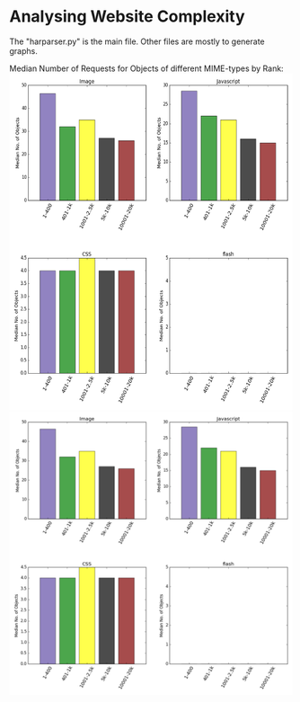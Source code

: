 # Analysing Website Complexity
The "harparser.py" is the main file.
Other files are mostly to generate graphs.

Median Number of Requests for Objects of different MIME-types by Rank:
<img src="/Images/figure2--1.png" alt="Sorry, unable to display" width="600" height="600" />
![Sorry, unable to display](/Images/figure2--1.png "Requests for Objects")
